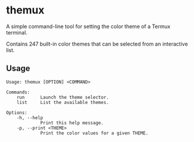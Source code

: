 # themux

A simple command-line tool for setting the color theme of a Termux terminal.

Contains 247 built-in color themes that can be selected from an interactive
list.

## Usage

```
Usage: themux [OPTION] <COMMAND>

Commands:
    run      Launch the theme selector.
    list     List the available themes.

Options:
    -h, --help
             Print this help message.
    -p, --print <THEME>
             Print the color values for a given THEME.
```
